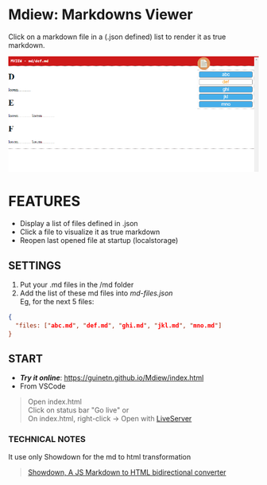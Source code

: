 # Mdiew: Markdowns Viewer

Click on a markdown file in a (.json defined) list to render it as true markdown.

![mdiew screenshoot](mdiew.png)

# FEATURES
- Display a list of files defined in .json
- Click a file to visualize it as true markdown
- Reopen last opened file at startup (localstorage)

## SETTINGS
1. Put your .md files in the /md folder
2. Add the list of these md files into *md-files.json*  
Eg, for the next 5 files:

```json
{ 
  "files: ["abc.md", "def.md", "ghi.md", "jkl.md", "mno.md"] 
}
```

## START

- ***Try it online***: https://guinetn.github.io/Mdiew/index.html  
- From VSCode  
> Open index.html  
> Click on status bar "Go live" or  
> On index.html, right-click → Open with [LiveServer](https://marketplace.visualstudio.com/items?itemName=ritwickdey.LiveServer)  

### TECHNICAL NOTES

It use only Showdown for the md to html transformation
> [Showdown, A JS Markdown to HTML bidirectional converter](http://showdownjs.com)